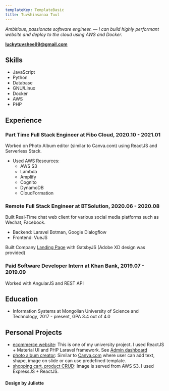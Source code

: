 ```yaml
---
templateKey: TemplateBasic
title: Tuvshinsanaa Tuul
---
```


_Ambitious, passionate software engineer. — I can build highly performant website and deploy to the cloud using AWS and Docker._

**luckytuvshee99@gmail.com**

## Skills

- JavaScript
- Python
- Database
- GNU/Linux
- Docker
- AWS
- PHP

## Experience

### Part Time Full Stack Engineer at Fibo Cloud, 2020.10 - 2021.01

Worked on Photo Album editor (similar to Canva.com) using ReactJS and Serverless Stack.

- Used AWS Resources:
  - AWS S3
  - Lambda
  - Amplify
  - Cognito
  - DynamoDB
  - CloudFormation

### Remote Full Stack Engineer at BTSolution, 2020.06 - 2020.08

Built Real-Time chat web client for various social media platforms such as Wechat, Facebook.

- Backend: Laravel Botman, Google Dialogflow
- Frontend: VueJS

Built Company <a href="https://insurevite.com" target="_blank">Landing Page</a> with GatsbyJS (Adobe XD design was provided)

### Paid Software Developer Intern at Khan Bank, 2019.07 - 2019.09

Worked with AngularJS and REST API

## Education

- Information Systems at Mongolian University of Science and Technology, 2017 - present, GPA 3.4 out of 4.0

## Personal Projects

- [ecommerce website](https://shop.luckytuvshee.me): This is one of my university project. I used ReactJS + Material UI and PHP Laravel framework. See [Admin dashboard](https://shop-api.luckytuvshee.me)
- [photo album creator](https://editor.luckytuvshee.me): Similar to [Canva.com](https://canva.com) where user can add text, shape, image on slide or can use predefined template.
- [shopping cart, product CRUD](https://ecommerce.luckytuvshee.me): Image is served from AWS S3. I used ExpressJS + ReactJS.

#### Design by Juliette
